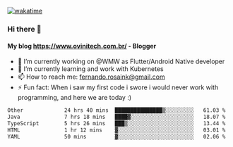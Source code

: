 [![wakatime](https://wakatime.com/badge/user/d5892087-17e6-46ab-8384-91a71a9b88d8.svg)](https://wakatime.com/@d5892087-17e6-46ab-8384-91a71a9b88d8)
### Hi there 👋

#### My blog https://www.ovinitech.com.br/ - Blogger

- 🔭 I’m currently working on @WMW as Flutter/Android Native developer
- 🌱 I’m currently learning and work with Kubernetes
- 📫 How to reach me: fernando.rosaink@gmail.com 
- ⚡ Fun fact: When i saw my first code i swore i would never work with programming, and here we are today :)

<!--START_SECTION:waka-->

```txt
Other             24 hrs 40 mins  ███████████████▒░░░░░░░░░   61.03 %
Java              7 hrs 18 mins   ████▓░░░░░░░░░░░░░░░░░░░░   18.07 %
TypeScript        5 hrs 26 mins   ███▒░░░░░░░░░░░░░░░░░░░░░   13.44 %
HTML              1 hr 12 mins    ▓░░░░░░░░░░░░░░░░░░░░░░░░   03.01 %
YAML              50 mins         ▓░░░░░░░░░░░░░░░░░░░░░░░░   02.06 %
```

<!--END_SECTION:waka-->
